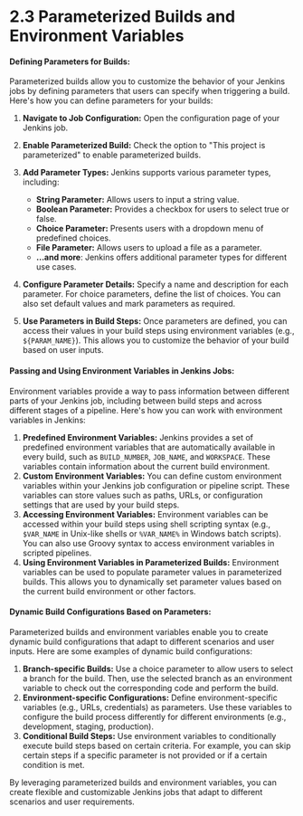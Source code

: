 # 2.3 Parameterized Builds and Environment Variables

#### Defining Parameters for Builds:

Parameterized builds allow you to customize the behavior of your Jenkins jobs by defining parameters that users can specify when triggering a build. Here's how you can define parameters for your builds:

1.  **Navigate to Job Configuration:** Open the configuration page of your Jenkins job.
2.  **Enable Parameterized Build:** Check the option to "This project is parameterized" to enable parameterized builds.
3.  **Add Parameter Types:** Jenkins supports various parameter types, including:

    - **String Parameter:** Allows users to input a string value.
    - **Boolean Parameter:** Provides a checkbox for users to select true or false.
    - **Choice Parameter:** Presents users with a dropdown menu of predefined choices.
    - **File Parameter:** Allows users to upload a file as a parameter.
    - **...and more**: Jenkins offers additional parameter types for different use cases.

4.  **Configure Parameter Details:** Specify a name and description for each parameter. For choice parameters, define the list of choices. You can also set default values and mark parameters as required.
5.  **Use Parameters in Build Steps:** Once parameters are defined, you can access their values in your build steps using environment variables (e.g., `${PARAM_NAME}`). This allows you to customize the behavior of your build based on user inputs.

#### Passing and Using Environment Variables in Jenkins Jobs:

Environment variables provide a way to pass information between different parts of your Jenkins job, including between build steps and across different stages of a pipeline. Here's how you can work with environment variables in Jenkins:

1.  **Predefined Environment Variables:** Jenkins provides a set of predefined environment variables that are automatically available in every build, such as `BUILD_NUMBER`, `JOB_NAME`, and `WORKSPACE`. These variables contain information about the current build environment.
2.  **Custom Environment Variables:** You can define custom environment variables within your Jenkins job configuration or pipeline script. These variables can store values such as paths, URLs, or configuration settings that are used by your build steps.
3.  **Accessing Environment Variables:** Environment variables can be accessed within your build steps using shell scripting syntax (e.g., `$VAR_NAME` in Unix-like shells or `%VAR_NAME%` in Windows batch scripts). You can also use Groovy syntax to access environment variables in scripted pipelines.
4.  **Using Environment Variables in Parameterized Builds:** Environment variables can be used to populate parameter values in parameterized builds. This allows you to dynamically set parameter values based on the current build environment or other factors.

#### Dynamic Build Configurations Based on Parameters:

Parameterized builds and environment variables enable you to create dynamic build configurations that adapt to different scenarios and user inputs. Here are some examples of dynamic build configurations:

1.  **Branch-specific Builds:** Use a choice parameter to allow users to select a branch for the build. Then, use the selected branch as an environment variable to check out the corresponding code and perform the build.
2.  **Environment-specific Configurations:** Define environment-specific variables (e.g., URLs, credentials) as parameters. Use these variables to configure the build process differently for different environments (e.g., development, staging, production).
3.  **Conditional Build Steps:** Use environment variables to conditionally execute build steps based on certain criteria. For example, you can skip certain steps if a specific parameter is not provided or if a certain condition is met.

By leveraging parameterized builds and environment variables, you can create flexible and customizable Jenkins jobs that adapt to different scenarios and user requirements.
